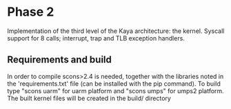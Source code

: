 # Phase 2
Implementation of the third level of the Kaya architecture: the kernel. Syscall support for 8 calls; interrupt, trap and TLB exception handlers.

## Requirements and build
In order to compile scons>2.4 is needed, together with the libraries noted in the 'requirements.txt' file (can be installed with the pip command).
To build type "scons uarm" for uarm platform and "scons umps" for umps2 platform. The built kernel files will be created in the build/ directory
